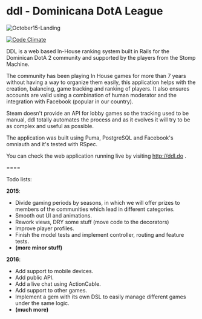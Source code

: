 # ddl - Dominicana DotA League

![October15-Landing](http://s1.postimg.org/utxnyxojz/ddl_home.png)

[![Code Climate](https://codeclimate.com/github/truenito/ddl/badges/gpa.svg)](https://codeclimate.com/github/truenito/ddl)

DDL is a web based In-House ranking system built in Rails for the Dominican DotA 2 community and supported by the players from the Stomp Machine. 

The community has been playing In House games for more than 7 years without having a way to organize them easily, this application helps with the creation, balancing, game tracking and ranking of players. It also ensures accounts are valid using a combination of human moderator and the integration with Facebook (popular in our country). 

Steam doesn't provide an API for lobby games so the tracking used to be manual, ddl totally automates the process and as it evolves it will try to be as complex and useful as possible.

The application was built using Puma, PostgreSQL and Facebook's omniauth and it's tested with RSpec. 

You can check the web application running live by visiting http://ddl.do .

====

Todo lists:

**2015**:

- Divide gaming periods by seasons, in which we will offer prizes to members of the communities which lead in different categories.
- Smooth out UI and animations.
- Rework views, DRY some stuff (move code to the decorators)
- Improve player profiles.
- Finish the model tests and implement controller, routing and feature tests.
- **(more minor stuff)**

**2016**:
- Add support to mobile devices.
- Add public API.
- Add a live chat using ActionCable.
- Add support to other games.
- Implement a gem with its own DSL to easily manage different games under the same logic.
- **(much more)**
